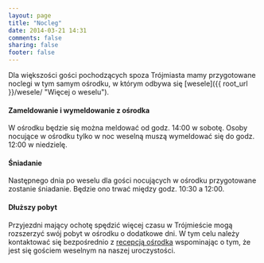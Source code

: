 ```yaml
---
layout: page
title: "Nocleg"
date: 2014-03-21 14:31
comments: false
sharing: false
footer: false
---
```


Dla większości gości pochodzących spoza Trójmiasta mamy przygotowane noclegi
w tym samym ośrodku, w którym odbywa się [wesele]({{ root_url }}/wesele/
"Więcej o weselu").

#### Zameldowanie i wymeldowanie z ośrodka
W ośrodku będzie się można meldować od godz. 14:00 w sobotę. Osoby nocujące
w ośrodku tylko w noc weselną muszą wymeldować się do godz. 12:00 w
niedzielę.

#### Śniadanie
Następnego dnia po weselu dla gości nocujących w ośrodku przygotowane
zostanie śniadanie. Będzie ono trwać między godz. 10:30 a 12:00.

#### Dłuższy pobyt
Przyjezdni mający ochotę spędzić więcej czasu w Trójmieście mogą rozszerzyć
swój pobyt w ośrodku o dodatkowe dni. W tym celu należy kontaktować się
bezpośrednio z [recepcją ośrodka](http://csr.pg.gda.pl/ "Strona ośrodka")
wspominając o tym, że jest się gościem weselnym na naszej uroczystości.
